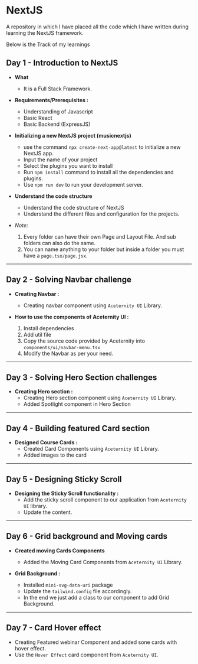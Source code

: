 # NextJS

A repository in which I have placed all the code which I have written during learning the NextJS framework.

Below is the Track of my learnings

## Day 1 - Introduction to NextJS

* **What**
    - It is a Full Stack Framework. 

* **Requirements/Prerequisites :**
	- Understanding of Javascript
	- Basic React
	- Basic Backend (ExpressJS)

* **Initializing a new NextJS project (musicnextjs)**
    - use the command `npx create-next-app@latest` to initialize a new NextJS app.
    - Input the name of your project
    - Select the plugins you want to install 
    - Run `npm install` command to install all the dependencies and plugins.
    - Use `npm run dev` to run your development server.

* **Understand the code structure**
    - Understand the code structure of NextJS
    - Understand the different files and configuration for the projects.

* *Note:* 
    1. Every folder can have their own Page and Layout File. And sub folders can also do the same.
    2. You can name anything to your folder but inside a folder you must have a `page.tsx/page.jsx`.
---

## Day 2 - Solving Navbar challenge

* **Creating Navbar :**
    - Creating navbar component using `Aceternity UI` Library.

* **How to use the components of Aceternity UI :**
    1. Install dependencies
    2. Add util file
    3. Copy the source code provided by Aceternity into `components/ui/navbar-menu.tsx`
    4. Modify the Navbar as per your need.
---

## Day 3 - Solving Hero Section challenges

* **Creating Hero section :**
    - Creating Hero section component using `Aceternity UI` Library.
    - Added Spotlight component in Hero Section
---

## Day 4 - Building featured Card section

* **Designed Course Cards :** 
    - Created Card Components using `Aceternity UI` Library.
    - Added images to the card
---

## Day 5 - Designing Sticky Scroll

* **Designing the Sticky Scroll functionality :**
    - Add the sticky scroll component to our application from `Aceternity UI` library.
    - Update the content.
---

## Day 6 - Grid background and Moving cards

* **Created moving Cards Components**
    - Added the Moving Card Components from `Aceternity UI` Library.

* **Grid Background :**
    - Installed `mini-svg-data-uri` package
    - Update the `tailwind.config` file accordingly.
    - In the end we just add a class to our component to add Grid Background.
---

## Day 7 - Card Hover effect

* Creating Featured webinar Component and added sone cards with hover effect.
* Use the `Hover Effect` card component from `Aceternity UI`.



